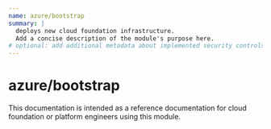 ```yaml
---
name: azure/bootstrap
summary: |
  deploys new cloud foundation infrastructure.
  Add a concise description of the module's purpose here.
# optional: add additional metadata about implemented security controls
---
```


# azure/bootstrap

This documentation is intended as a reference documentation for cloud foundation or platform engineers using this module.
  